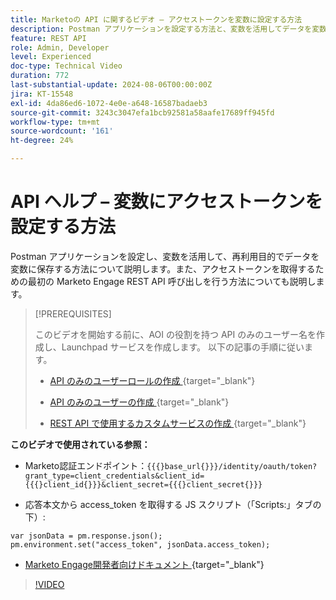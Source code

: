 ```yaml
---
title: Marketoの API に関するビデオ – アクセストークンを変数に設定する方法
description: Postman アプリケーションを設定する方法と、変数を活用してデータを変数に保存し、再利用性を確保する方法について説明します。
feature: REST API
role: Admin, Developer
level: Experienced
doc-type: Technical Video
duration: 772
last-substantial-update: 2024-08-06T00:00:00Z
jira: KT-15548
exl-id: 4da86ed6-1072-4e0e-a648-16587badaeb3
source-git-commit: 3243c3047efa1bcb92581a58aafe17689ff945fd
workflow-type: tm+mt
source-wordcount: '161'
ht-degree: 24%

---
```


# API ヘルプ – 変数にアクセストークンを設定する方法

Postman アプリケーションを設定し、変数を活用して、再利用目的でデータを変数に保存する方法について説明します。また、アクセストークンを取得するための最初の Marketo Engage REST API 呼び出しを行う方法についても説明します。

>[!PREREQUISITES]
>
>このビデオを開始する前に、AOI の役割を持つ API のみのユーザー名を作成し、Launchpad サービスを作成します。 以下の記事の手順に従います。
>
>* [API のみのユーザーロールの作成 ](https://experienceleague.adobe.com/ja/docs/marketo/using/product-docs/administration/users-and-roles/create-an-api-only-user-role){target="_blank"}
>
>* [API のみのユーザーの作成 ](https://experienceleague.adobe.com/ja/docs/marketo/using/product-docs/administration/users-and-roles/create-an-api-only-user){target="_blank"}
>
>* [REST API で使用するカスタムサービスの作成 ](https://experienceleague.adobe.com/ja/docs/marketo/using/product-docs/administration/additional-integrations/create-a-custom-service-for-use-with-rest-api){target="_blank"}

**このビデオで使用されている参照：**

* Marketo認証エンドポイント：`{{{}base_url{}}}/identity/oauth/token?grant_type=client_credentials&client_id={{{}client_id{}}}&client_secret={{{}client_secret{}}}`

* 応答本文から access_token を取得する JS スクリプト（「Scripts:」タブの下）:

```
var jsonData = pm.response.json();
pm.environment.set("access_token", jsonData.access_token);
```

* [Marketo Engage開発者向けドキュメント ](https://experienceleague.adobe.com/ja/docs/marketo-developer/marketo/rest/authentication){target="_blank"}

>[!VIDEO](https://video.tv.adobe.com/v/3429275/?learn=on)

